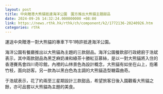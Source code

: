 ```yaml
---
layout: post
title: 中央贈港大熊貓抵達海洋公園　園方推出大熊貓主題甜品
date: 2024-09-26 14:32:24.000000000 +08:00
link: https://news.rthk.hk/rthk/ch/component/k2/1772136-20240926.htm
categories: rthk
---
```


運送中央贈港一對大熊貓的專車下午1時許抵達海洋公園。

海洋公園有餐廳推出以大熊貓為主題的三款甜品。海洋公園餐飲部行政總廚于浩斌表示，其中兩款甜品為黑芝麻奶凍和綠茶十勝紅豆慕絲，是以一對大熊貓將入住的香港賽馬會四川奇珍館，內裡的山林景色為設計概念，大熊貓有如坐在山上，抱著竹枝，面向訪客。另一款為以黑白色為主調的大熊貓造型糖霜曲奇。

于浩斌表示，花了約兩至三星期設計三款甜品，希望旅客日後入園觀看大熊貓之餘，亦可品嘗以大熊貓為主題的美食。
